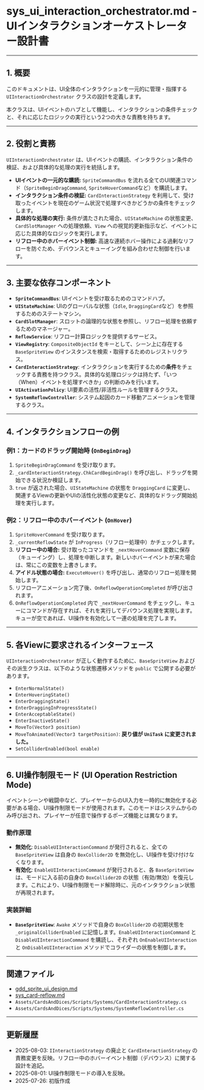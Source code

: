 # sys_ui_interaction_orchestrator.md - UIインタラクションオーケストレーター設計書

---

## 1. 概要

このドキュメントは、UI全体のインタラクションを一元的に管理・指揮する `UIInteractionOrchestrator` クラスの設計を定義します。

本クラスは、UIイベントのハブとして機能し、インタラクションの条件チェックと、それに応じたロジックの実行という2つの大きな責務を持ちます。

---

## 2. 役割と責務

`UIInteractionOrchestrator` は、UIイベントの購読、インタラクション条件の検証、および具体的な処理の実行を統括します。

- **UIイベントの一元的な購読:** `SpriteCommandBus` を流れる全てのUI関連コマンド（`SpriteBeginDragCommand`, `SpriteHoverCommand`など）を購読します。
- **インタラクション条件の検証:** `CardInteractionStrategy` を利用して、受け取ったイベントを現在のゲーム状況で処理すべきかどうかの条件をチェックします。
- **具体的な処理の実行:** 条件が満たされた場合、`UIStateMachine` の状態変更、`CardSlotManager` への処理依頼、`View` への視覚的更新指示など、イベントに応じた具体的なロジックを実行します。
- **リフロー中のホバーイベント制御:** 高速な連続ホバー操作による過剰なリフローを防ぐため、デバウンスとキューイングを組み合わせた制御を行います。

---

## 3. 主要な依存コンポーネント

- **`SpriteCommandBus`**: UIイベントを受け取るためのコマンドハブ。
- **`UIStateMachine`**: UIのグローバルな状態（`Idle`, `DraggingCard`など）を参照するためのステートマシン。
- **`CardSlotManager`**: スロットの論理的な状態を参照し、リフロー処理を依頼するためのマネージャー。
- **`ReflowService`**: リフロー計算ロジックを提供するサービス。
- **`ViewRegistry`**: `CompositeObjectId` をキーとして、シーン上に存在する `BaseSpriteView` のインスタンスを検索・取得するためのレジストリクラス。
- **`CardInteractionStrategy`**: インタラクションを実行するための**条件**をチェックする責務を持つクラス。具体的な処理ロジックは持たず、「いつ（When）イベントを処理すべきか」の判断のみを行います。
- **`UIActivationPolicy`**: UI要素の活性/非活性ルールを管理するクラス。
- **`SystemReflowController`**: システム起因のカード移動アニメーションを管理するクラス。

---

## 4. インタラクションフローの例

### 例1：カードのドラッグ開始時 (`OnBeginDrag`)

1.  `SpriteBeginDragCommand` を受け取ります。
2.  `_cardInteractionStrategy.ChkCardBeginDrag()` を呼び出し、ドラッグを開始できる状況か検証します。
3.  `true` が返された場合、`UIStateMachine` の状態を `DraggingCard` に変更し、関連するViewの更新やUIの活性化状態の変更など、具体的なドラッグ開始処理を実行します。

### 例2：リフロー中のホバーイベント (`OnHover`)

1.  `SpriteHoverCommand` を受け取ります。
2.  `_currentReflowState` が `InProgress`（リフロー処理中）かチェックします。
3.  **リフロー中の場合:** 受け取ったコマンドを `_nextHoverCommand` 変数に保存（キューイング）し、処理を中断します。新しいホバーイベントが来た場合は、常にこの変数を上書きします。
4.  **アイドル状態の場合:** `ExecuteHover()` を呼び出し、通常のリフロー処理を開始します。
5.  リフローアニメーション完了後、`OnReflowOperationCompleted` が呼び出されます。
6.  `OnReflowOperationCompleted` 内で `_nextHoverCommand` をチェックし、キューにコマンドが存在すれば、それを実行してデバウンス処理を実現します。キューが空であれば、UI操作を有効化して一連の処理を完了します。

---

## 5. 各Viewに要求されるインターフェース

`UIInteractionOrchestrator` が正しく動作するために、`BaseSpriteView` およびその派生クラスは、以下のような状態遷移メソッドを `public` で公開する必要があります。

- `EnterNormalState()`
- `EnterHoveringState()`
- `EnterDraggingState()`
- `EnterDraggingInProgressState()`
- `EnterAcceptableState()`
- `EnterInactiveState()`
- `MoveTo(Vector3 position)`
- `MoveToAnimated(Vector3 targetPosition)`: **戻り値が `UniTask` に変更されました。**
- `SetColliderEnabled(bool enable)`

---

## 6. UI操作制限モード (UI Operation Restriction Mode)

イベントシーンや戦闘中など、プレイヤーからのUI入力を一時的に無効化する必要がある場合、UI操作制限モードが使用されます。このモードはシステムからのみ呼び出され、プレイヤーが任意で操作するポーズ機能とは異なります。

### 動作原理

- **無効化**: `DisableUIInteractionCommand` が発行されると、全ての `BaseSpriteView` は自身の `BoxCollider2D` を無効化し、UI操作を受け付けなくなります。
- **有効化**: `EnableUIInteractionCommand` が発行されると、各 `BaseSpriteView` は、モードに入る前の自身の `BoxCollider2D` の状態（有効/無効）を復元します。これにより、UI操作制限モード解除時に、元のインタラクション状態が再現されます。

### 実装詳細

- **`BaseSpriteView`**: `Awake` メソッドで自身の `BoxCollider2D` の初期状態を `_originalColliderEnabled` に記憶します。`EnableUIInteractionCommand` と `DisableUIInteractionCommand` を購読し、それぞれ `OnEnableUIInteraction` と `OnDisableUIInteraction` メソッドでコライダーの状態を制御します。

---

## 関連ファイル

- [gdd_sprite_ui_design.md](../gdd/gdd_sprite_ui_design.md)
- [sys_card-reflow.md](./sys_card-reflow.md)
- `Assets/CardsAndDices/Scripts/Systems/CardInteractionStrategy.cs`
- `Assets/CardsAndDices/Scripts/Systems/SystemReflowController.cs`

---

## 更新履歴

- 2025-08-03: `IInteractionStrategy` の廃止と `CardInteractionStrategy` の責務変更を反映。リフロー中のホバーイベント制御（デバウンス）に関する設計を追記。
- 2025-08-01: UI操作制限モードの導入を反映。
- 2025-07-26: 初版作成
